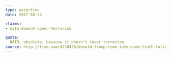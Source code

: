 ```yaml
---
type: assertion
date: 2017-03-22

claims:
- nato-doesnt-cover-terrorism

quote:
  NATO, obsolete, because it doesn’t cover terrorism.
source: http://time.com/4710456/donald-trump-time-interview-truth-falsehood/
---
```

